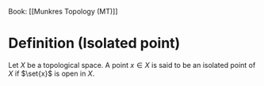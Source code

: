 Book: [[Munkres Topology (MT)]]
# Definition (Isolated point)
Let $X$ be a topological space.
A point $x\in X$ is said to be an isolated point of $X$ if $\set{x}$ is open in $X$.